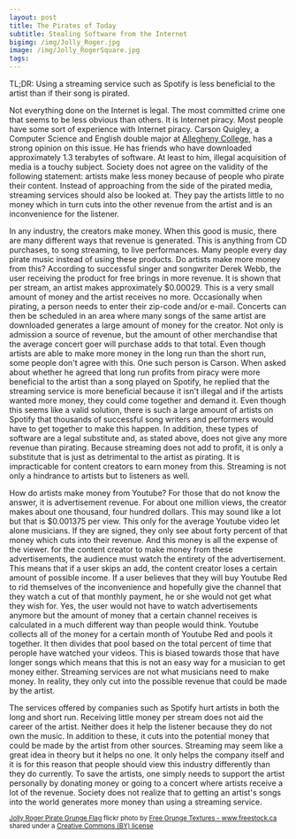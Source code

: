 ```yaml
---
layout: post
title: The Pirates of Today
subtitle: Stealing Software from the Internet
bigimg: /img/Jolly_Roger.jpg
image: /img/Jolly_RogerSquare.jpg
tags:
---
```

TL;DR: Using a streaming service such as Spotify is less beneficial to the artist than if their song is pirated.

Not everything done on the Internet is legal. The most committed crime one that seems to be less obvious than others. It is Internet piracy. Most people have some sort of experience with Internet piracy.  Carson Quigley, a Computer Science and English double major at [Allegheny College](allegheny.edu), has a strong opinion on this issue. He has friends who have downloaded approximately 1.3 terabytes of software. At least to him, illegal acquisition of media is a touchy subject. Society does not agree on the validity of the following statement: artists make less money because of people who pirate their content. Instead of approaching from the side of the pirated media, streaming services should also be looked at. They pay the artists little to no money which in turn cuts into the other revenue from the artist and is an inconvenience for the listener.

In any industry, the creators make money. When this good is music, there are many different ways that revenue is generated. This is anything from CD purchases, to song streaming, to live performances. Many people every day pirate music instead of using these products. Do artists make more money from this? According to successful singer and songwriter Derek Webb, the user receiving the product for free brings in more revenue. It is shown that per stream, an artist makes approximately $0.00029. This is a very small amount of money and the artist receives no more. Occasionally when pirating, a person needs to enter their zip-code and/or e-mail. Concerts can then be scheduled in an area where many songs of the same artist are downloaded generates a large amount of money for the creator. Not only is admission a source of revenue, but the amount of other merchandise that the average concert goer will purchase adds to that total. Even though artists are able to make more money in the long run than the short run, some people don't agree with this. One such person is Carson. When asked about whether he agreed that long run profits from piracy were more beneficial to the artist than a song played on Spotify, he replied that the streaming service is more beneficial because it isn't illegal and if the artists wanted more money, they could come together and demand it. Even though this seems like a valid solution, there is such a large amount of artists on Spotify that thousands of successful song writers and performers would have to get together to make this happen. In addition, these types of software are a legal substitute and, as stated above, does not give any more revenue than pirating. Because streaming does not add to profit, it is only a substitute that is just as detrimental to the artist as pirating. It is impracticable for content creators to earn money from this. Streaming is not only a hindrance to artists but to listeners as well.

How do artists make money from Youtube? For those that do not know the answer, it is advertisement revenue. For about one million views, the creator makes about one thousand, four hundred dollars. This may sound like a lot but that is $0.001375 per view. This only for the average Youtube video let alone musicians. If they are signed, they only see about forty percent of that money which cuts into their revenue. And this money is all the expense of the viewer. for the content creator to make money from these advertisements, the audience must watch the entirety of the advertisement. This means that if a user skips an add, the content creator loses a certain amount of possible income. If a user believes that they will buy Youtube Red to rid themselves of the inconvenience and hopefully give the channel that they watch a cut of that monthly payment, he or she would not get what they wish for. Yes, the user would not have to watch advertisements anymore but the amount of money that a certain channel receives is calculated in a much different way than people would think. Youtube collects all of the money for a certain month of Youtube Red and pools it together. It then divides that pool based on the total percent of time that perople have watched your videos. This is biased towards those that have longer songs which means that this is not an easy way for a musician to get money either. Streaming services are not what musicians need to make money. In reality, they only cut into the possible revenue that could be made by the artist.

The services offered by companies such as Spotify hurt artists in both the long and short run. Receiving little money per stream does not aid the career of the artist. Neither does it help the listener because they do not own the music. In addition to these, it cuts into the potential money that could be made by the artist from other sources. Streaming may seem like a great idea in theory but it helps no one. It only helps the company itself and it is for this reason that people should view this industry differently than they do currently. To save the artists, one simply needs to support the artist personally by donating money or going to a concert where artists receive a lot of the revenue. Society does not realize that to getting an artist's songs into the world generates more money than using a streaming service.

<small><a title="Jolly Roger Pirate Grunge Flag" href="https://flickr.com/photos/80497449@N04/7377925440">Jolly Roger Pirate Grunge Flag</a> flickr photo by <a href="https://flickr.com/people/80497449@N04">Free Grunge Textures - www.freestock.ca</a> shared under a <a href="https://creativecommons.org/licenses/by/2.0/">Creative Commons (BY) license</a> </small>
